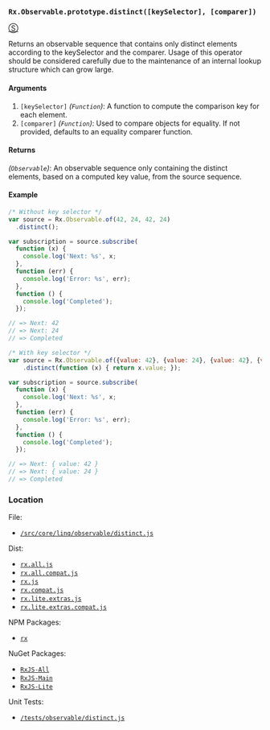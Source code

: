 ### `Rx.Observable.prototype.distinct([keySelector], [comparer])`
[&#x24C8;](https://github.com/Reactive-Extensions/RxJS/blob/master/src/core/linq/observable/distinct.js "View in source")

Returns an observable sequence that contains only distinct elements according to the keySelector and the comparer. Usage of this operator should be considered carefully due to the maintenance of an internal lookup structure which can grow large.

#### Arguments
1. `[keySelector]` *(`Function`)*: A function to compute the comparison key for each element.
2. `[comparer]` *(`Function`)*: Used to compare objects for equality. If not provided, defaults to an equality comparer function.

#### Returns
*(`Observable`)*: An observable sequence only containing the distinct elements, based on a computed key value, from the source sequence.

#### Example
```js
/* Without key selector */
var source = Rx.Observable.of(42, 24, 42, 24)
  .distinct();

var subscription = source.subscribe(
  function (x) {
    console.log('Next: %s', x;
  },
  function (err) {
    console.log('Error: %s', err);
  },
  function () {
    console.log('Completed');
  });

// => Next: 42
// => Next: 24
// => Completed

/* With key selector */
var source = Rx.Observable.of({value: 42}, {value: 24}, {value: 42}, {value: 24})
    .distinct(function (x) { return x.value; });

var subscription = source.subscribe(
  function (x) {
    console.log('Next: %s', x;
  },
  function (err) {
    console.log('Error: %s', err);
  },
  function () {
    console.log('Completed');
  });

// => Next: { value: 42 }
// => Next: { value: 24 }
// => Completed
```
### Location

File:
- [`/src/core/linq/observable/distinct.js`](https://github.com/Reactive-Extensions/RxJS/blob/master/src/core/linq/observable/distinct.js)

Dist:
- [`rx.all.js`](https://github.com/Reactive-Extensions/RxJS/blob/master/dist/rx.all.js)
- [`rx.all.compat.js`](https://github.com/Reactive-Extensions/RxJS/blob/master/dist/rx.all.compat.js)
- [`rx.js`](https://github.com/Reactive-Extensions/RxJS/blob/master/dist/rx.js)
- [`rx.compat.js`](https://github.com/Reactive-Extensions/RxJS/blob/master/dist/rx.compat.js)
- [`rx.lite.extras.js`](https://github.com/Reactive-Extensions/RxJS/blob/master/dist/rx.lite.extras.js)
- [`rx.lite.extras.compat.js`](https://github.com/Reactive-Extensions/RxJS/blob/master/dist/rx.lite.extras.compat.js)

NPM Packages:
- [`rx`](https://www.npmjs.org/package/rx)

NuGet Packages:
- [`RxJS-All`](http://www.nuget.org/packages/RxJS-All/)
- [`RxJS-Main`](http://www.nuget.org/packages/RxJS-Main/)
- [`RxJS-Lite`](http://www.nuget.org/packages/RxJS-Lite/)

Unit Tests:
- [`/tests/observable/distinct.js`](https://github.com/Reactive-Extensions/RxJS/blob/master/tests/observable/distinct.js)
